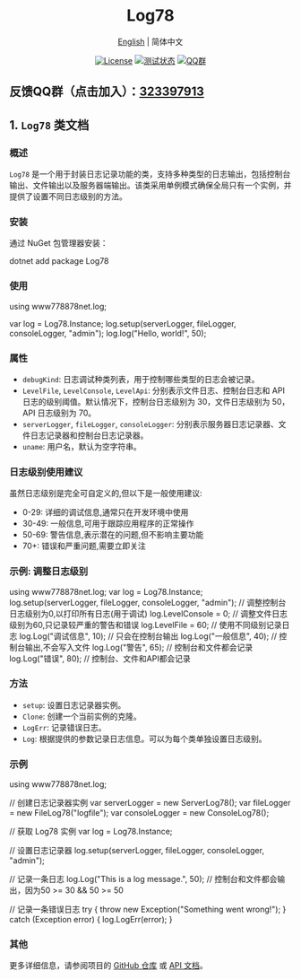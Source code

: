 
<h1 align="center">Log78</h1>
<div align="center">

[English](./README.md) | 简体中文


[![License](https://img.shields.io/badge/license-Apache%202-green.svg)](https://www.apache.org/licenses/LICENSE-2.0)
[![测试状态](https://github.com/www778878net/Log78/actions/workflows/BuildandTest.yml/badge.svg?branch=main)](https://github.com/www778878net/Log78/actions/workflows/BuildandTest.yml)
[![QQ群](https://img.shields.io/badge/QQ群-323397913-blue.svg?style=flat-square&color=12b7f5&logo=qq)](https://qm.qq.com/cgi-bin/qm/qr?k=it9gUUVdBEDWiTOH21NsoRHAbE9IAzAO&jump_from=webapi&authKey=KQwSXEPwpAlzAFvanFURm0Foec9G9Dak0DmThWCexhqUFbWzlGjAFC7t0jrjdKdL)
</div>


## 反馈QQ群（点击加入）：[323397913](https://qm.qq.com/cgi-bin/qm/qr?k=it9gUUVdBEDWiTOH21NsoRHAbE9IAzAO&jump_from=webapi&authKey=KQwSXEPwpAlzAFvanFURm0Foec9G9Dak0DmThWCexhqUFbWzlGjAFC7t0jrjdKdL)

## 1. `Log78` 类文档

### 概述

`Log78` 是一个用于封装日志记录功能的类，支持多种类型的日志输出，包括控制台输出、文件输出以及服务器端输出。该类采用单例模式确保全局只有一个实例，并提供了设置不同日志级别的方法。

### 安装

通过 NuGet 包管理器安装：

dotnet add package Log78

### 使用

using www778878net.log;

var log = Log78.Instance;
log.setup(serverLogger, fileLogger, consoleLogger, "admin");
log.log("Hello, world!", 50);

### 属性

- `debugKind`: 日志调试种类列表，用于控制哪些类型的日志会被记录。
- `LevelFile`, `LevelConsole`, `LevelApi`: 分别表示文件日志、控制台日志和 API 日志的级别阈值。默认情况下，控制台日志级别为 30，文件日志级别为 50，API 日志级别为 70。
- `serverLogger`, `fileLogger`, `consoleLogger`: 分别表示服务器日志记录器、文件日志记录器和控制台日志记录器。
- `uname`: 用户名，默认为空字符串。

### 日志级别使用建议

虽然日志级别是完全可自定义的,但以下是一般使用建议:
- 0-29: 详细的调试信息,通常只在开发环境中使用
- 30-49: 一般信息,可用于跟踪应用程序的正常操作
- 50-69: 警告信息,表示潜在的问题,但不影响主要功能
- 70+: 错误和严重问题,需要立即关注

### 示例: 调整日志级别

using www778878net.log;
var log = Log78.Instance;
log.setup(serverLogger, fileLogger, consoleLogger, "admin");
// 调整控制台日志级别为0,以打印所有日志(用于调试)
log.LevelConsole = 0;
// 调整文件日志级别为60,只记录较严重的警告和错误
log.LevelFile = 60;
// 使用不同级别记录日志
log.Log("调试信息", 10); // 只会在控制台输出
log.Log("一般信息", 40); // 控制台输出,不会写入文件
log.Log("警告", 65); // 控制台和文件都会记录
log.Log("错误", 80); // 控制台、文件和API都会记录

### 方法

- `setup`: 设置日志记录器实例。
- `Clone`: 创建一个当前实例的克隆。
- `LogErr`: 记录错误日志。
- `Log`: 根据提供的参数记录日志信息。可以为每个类单独设置日志级别。

### 示例

using www778878net.log;

// 创建日志记录器实例
var serverLogger = new ServerLog78();
var fileLogger = new FileLog78("logfile");
var consoleLogger = new ConsoleLog78();

// 获取 Log78 实例
var log = Log78.Instance;

// 设置日志记录器
log.setup(serverLogger, fileLogger, consoleLogger, "admin");

// 记录一条日志
log.Log("This is a log message.", 50); // 控制台和文件都会输出，因为50 >= 30 && 50 >= 50

// 记录一条错误日志
try
{
    throw new Exception("Something went wrong!");
}
catch (Exception error)
{
    log.LogErr(error);
}

### 其他

更多详细信息，请参阅项目的 [GitHub 仓库](https://github.com/www778878net/Log78) 或 [API 文档](http://www.778878.net/docs/#/Log78/)。
